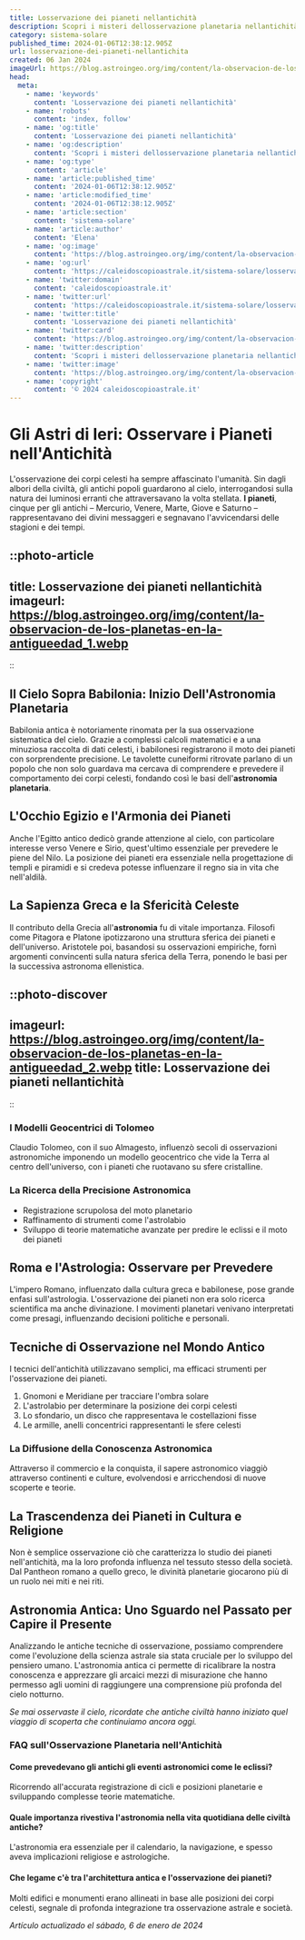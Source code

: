 ```yaml
---
title: Losservazione dei pianeti nellantichità
description: Scopri i misteri dellosservazione planetaria nellantichità. Un viaggio tra astri e culture perdute. Leggi ora!
category: sistema-solare
published_time: 2024-01-06T12:38:12.905Z
url: losservazione-dei-pianeti-nellantichita
created: 06 Jan 2024
imageUrl: https://blog.astroingeo.org/img/content/la-observacion-de-los-planetas-en-la-antigueedad_1.webp
head:
  meta:
    - name: 'keywords'
      content: 'Losservazione dei pianeti nellantichità'
    - name: 'robots'
      content: 'index, follow'
    - name: 'og:title'
      content: 'Losservazione dei pianeti nellantichità'
    - name: 'og:description'
      content: 'Scopri i misteri dellosservazione planetaria nellantichità. Un viaggio tra astri e culture perdute. Leggi ora!'
    - name: 'og:type'
      content: 'article'
    - name: 'article:published_time'
      content: '2024-01-06T12:38:12.905Z'
    - name: 'article:modified_time'
      content: '2024-01-06T12:38:12.905Z'
    - name: 'article:section'
      content: 'sistema-solare'
    - name: 'article:author'
      content: 'Elena'
    - name: 'og:image'
      content: 'https://blog.astroingeo.org/img/content/la-observacion-de-los-planetas-en-la-antigueedad_1.webp'
    - name: 'og:url'
      content: 'https://caleidoscopioastrale.it/sistema-solare/losservazione-dei-pianeti-nellantichita'
    - name: 'twitter:domain'
      content: 'caleidoscopioastrale.it'
    - name: 'twitter:url'
      content: 'https://caleidoscopioastrale.it/sistema-solare/losservazione-dei-pianeti-nellantichita'
    - name: 'twitter:title'
      content: 'Losservazione dei pianeti nellantichità'
    - name: 'twitter:card'
      content: 'https://blog.astroingeo.org/img/content/la-observacion-de-los-planetas-en-la-antigueedad_1.webp'
    - name: 'twitter:description'
      content: 'Scopri i misteri dellosservazione planetaria nellantichità. Un viaggio tra astri e culture perdute. Leggi ora!'
    - name: 'twitter:image'
      content: 'https://blog.astroingeo.org/img/content/la-observacion-de-los-planetas-en-la-antigueedad_1.webp'
    - name: 'copyright'
      content: '© 2024 caleidoscopioastrale.it'
---
```

# Gli Astri di Ieri: Osservare i Pianeti nell'Antichità

L'osservazione dei corpi celesti ha sempre affascinato l'umanità. Sin dagli albori della civiltà, gli antichi popoli guardarono al cielo, interrogandosi sulla natura dei luminosi erranti che attraversavano la volta stellata. **I pianeti**, cinque per gli antichi – Mercurio, Venere, Marte, Giove e Saturno – rappresentavano dei divini messaggeri e segnavano l'avvicendarsi delle stagioni e dei tempi.

::photo-article
---
title: Losservazione dei pianeti nellantichità
imageurl: https://blog.astroingeo.org/img/content/la-observacion-de-los-planetas-en-la-antigueedad_1.webp
---
::

## Il Cielo Sopra Babilonia: Inizio Dell'Astronomia Planetaria

Babilonia antica è notoriamente rinomata per la sua osservazione sistematica del cielo. Grazie a complessi calcoli matematici e a una minuziosa raccolta di dati celesti, i babilonesi registrarono il moto dei pianeti con sorprendente precisione. Le tavolette cuneiformi ritrovate parlano di un popolo che non solo guardava ma cercava di comprendere e prevedere il comportamento dei corpi celesti, fondando così le basi dell'**astronomia planetaria**.

## L'Occhio Egizio e l'Armonia dei Pianeti

Anche l'Egitto antico dedicò grande attenzione al cielo, con particolare interesse verso Venere e Sirio, quest'ultimo essenziale per prevedere le piene del Nilo. La posizione dei pianeti era essenziale nella progettazione di templi e piramidi e si credeva potesse influenzare il regno sia in vita che nell'aldilà.

## La Sapienza Greca e la Sfericità Celeste

Il contributo della Grecia all'**astronomia** fu di vitale importanza. Filosofi come Pitagora e Platone ipotizzarono una struttura sferica dei pianeti e dell'universo. Aristotele poi, basandosi su osservazioni empiriche, fornì argomenti convincenti sulla natura sferica della Terra, ponendo le basi per la successiva astronoma ellenistica.

::photo-discover
---
imageurl: https://blog.astroingeo.org/img/content/la-observacion-de-los-planetas-en-la-antigueedad_2.webp
title: Losservazione dei pianeti nellantichità
---
::

### I Modelli Geocentrici di Tolomeo

Claudio Tolomeo, con il suo Almagesto, influenzò secoli di osservazioni astronomiche imponendo un modello geocentrico che vide la Terra al centro dell'universo, con i pianeti che ruotavano su sfere cristalline.

### La Ricerca della Precisione Astronomica

- Registrazione scrupolosa del moto planetario
- Raffinamento di strumenti come l'astrolabio
- Sviluppo di teorie matematiche avanzate per predire le eclissi e il moto dei pianeti

## Roma e l'Astrologia: Osservare per Prevedere

L'impero Romano, influenzato dalla cultura greca e babilonese, pose grande enfasi sull'astrologia. L'osservazione dei pianeti non era solo ricerca scientifica ma anche divinazione. I movimenti planetari venivano interpretati come presagi, influenzando decisioni politiche e personali.

## Tecniche di Osservazione nel Mondo Antico

I tecnici dell'antichità utilizzavano semplici, ma efficaci strumenti per l'osservazione dei pianeti.

1. Gnomoni e Meridiane per tracciare l'ombra solare
2. L'astrolabio per determinare la posizione dei corpi celesti
3. Lo sfondario, un disco che rappresentava le costellazioni fisse
4. Le armille, anelli concentrici rappresentanti le sfere celesti

### La Diffusione della Conoscenza Astronomica

Attraverso il commercio e la conquista, il sapere astronomico viaggiò attraverso continenti e culture, evolvendosi e arricchendosi di nuove scoperte e teorie.

## La Trascendenza dei Pianeti in Cultura e Religione

Non è semplice osservazione ciò che caratterizza lo studio dei pianeti nell'antichità, ma la loro profonda influenza nel tessuto stesso della società. Dal Pantheon romano a quello greco, le divinità planetarie giocarono più di un ruolo nei miti e nei riti.

## Astronomia Antica: Uno Sguardo nel Passato per Capire il Presente

Analizzando le antiche tecniche di osservazione, possiamo comprendere come l'evoluzione della scienza astrale sia stata cruciale per lo sviluppo del pensiero umano. L'astronomia antica ci permette di ricalibrare la nostra conoscenza e apprezzare gli arcaici mezzi di misurazione che hanno permesso agli uomini di raggiungere una comprensione più profonda del cielo notturno.

*Se mai osservaste il cielo, ricordate che antiche civiltà hanno iniziato quel viaggio di scoperta che continuiamo ancora oggi.*

### FAQ sull'Osservazione Planetaria nell'Antichità

#### Come prevedevano gli antichi gli eventi astronomici come le eclissi?
Ricorrendo all'accurata registrazione di cicli e posizioni planetarie e sviluppando complesse teorie matematiche.

#### Quale importanza rivestiva l'astronomia nella vita quotidiana delle civiltà antiche?
L'astronomia era essenziale per il calendario, la navigazione, e spesso aveva implicazioni religiose e astrologiche.

#### Che legame c'è tra l'architettura antica e l'osservazione dei pianeti?
Molti edifici e monumenti erano allineati in base alle posizioni dei corpi celesti, segnale di profonda integrazione tra osservazione astrale e società.

_Artículo actualizado el sábado, 6 de enero de 2024_